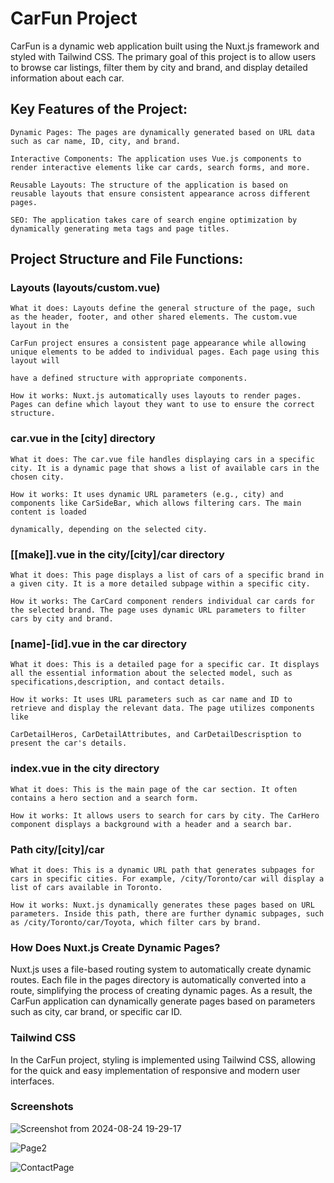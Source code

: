 # CarFun Project



CarFun is a dynamic web application built using the Nuxt.js framework and styled with Tailwind CSS. The primary goal of this project is to allow users
to browse car listings, filter them by city and brand, and display detailed information about each car.


## Key Features of the Project:

```
Dynamic Pages: The pages are dynamically generated based on URL data such as car name, ID, city, and brand.

Interactive Components: The application uses Vue.js components to render interactive elements like car cards, search forms, and more.

Reusable Layouts: The structure of the application is based on reusable layouts that ensure consistent appearance across different pages.

SEO: The application takes care of search engine optimization by dynamically generating meta tags and page titles.
```


## Project Structure and File Functions:


 ### Layouts (layouts/custom.vue)
```
What it does: Layouts define the general structure of the page, such as the header, footer, and other shared elements. The custom.vue layout in the

CarFun project ensures a consistent page appearance while allowing unique elements to be added to individual pages. Each page using this layout will

have a defined structure with appropriate components.

How it works: Nuxt.js automatically uses layouts to render pages. Pages can define which layout they want to use to ensure the correct structure.
```



### car.vue in the [city] directory
```
What it does: The car.vue file handles displaying cars in a specific city. It is a dynamic page that shows a list of available cars in the chosen city.

How it works: It uses dynamic URL parameters (e.g., city) and components like CarSideBar, which allows filtering cars. The main content is loaded

dynamically, depending on the selected city.
```


### [[make]].vue in the city/[city]/car directory
```
What it does: This page displays a list of cars of a specific brand in a given city. It is a more detailed subpage within a specific city.

How it works: The CarCard component renders individual car cards for the selected brand. The page uses dynamic URL parameters to filter cars by city and brand.
```


 ### [name]-[id].vue in the car directory
```
What it does: This is a detailed page for a specific car. It displays all the essential information about the selected model, such as specifications,description, and contact details.

How it works: It uses URL parameters such as car name and ID to retrieve and display the relevant data. The page utilizes components like

CarDetailHeros, CarDetailAttributes, and CarDetailDescrisption to present the car's details.
```


 ### index.vue in the city directory
```
What it does: This is the main page of the car section. It often contains a hero section and a search form.

How it works: It allows users to search for cars by city. The CarHero component displays a background with a header and a search bar.
```


 ### Path city/[city]/car
```
What it does: This is a dynamic URL path that generates subpages for cars in specific cities. For example, /city/Toronto/car will display a list of cars available in Toronto.

How it works: Nuxt.js dynamically generates these pages based on URL parameters. Inside this path, there are further dynamic subpages, such as /city/Toronto/car/Toyota, which filter cars by brand.
```

### How Does Nuxt.js Create Dynamic Pages?

Nuxt.js uses a file-based routing system to automatically create dynamic routes. Each file in the pages directory is automatically converted into a
route, simplifying the process of creating dynamic pages. As a result, the CarFun application can dynamically generate pages based on parameters such as city, car brand, or specific car ID.


### Tailwind CSS

In the CarFun project, styling is implemented using Tailwind CSS, allowing for the quick and easy implementation of responsive and modern user interfaces.

### Screenshots

![Screenshot from 2024-08-24 19-29-17](https://github.com/user-attachments/assets/d05717f6-32ca-4772-bcfa-08fafd5754ba)

![Page2](https://github.com/user-attachments/assets/22fa1441-fc09-44a0-9550-0b44790f639e)

![ContactPage](https://github.com/user-attachments/assets/6a76139e-be1b-45b3-a2ec-7cb97f959408)


